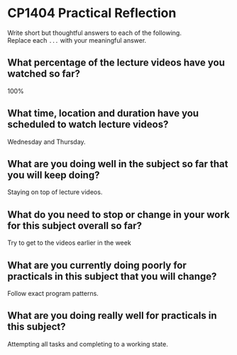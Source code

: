 # CP1404 Practical Reflection

Write short but thoughtful answers to each of the following.  
Replace each `...` with your meaningful answer.

## What percentage of the lecture videos have you watched so far?

100%

## What time, location and duration have you scheduled to watch lecture videos?

Wednesday and Thursday.

## What are you doing well in the subject so far that you will keep doing?

Staying on top of lecture videos.

## What do you need to stop or change in your work for this subject overall so far?

Try to get to the videos earlier in the week

## What are you currently doing poorly for practicals in this subject that you will change?

Follow exact program patterns.

## What are you doing really well for practicals in this subject?

Attempting all tasks and completing to a working state.

